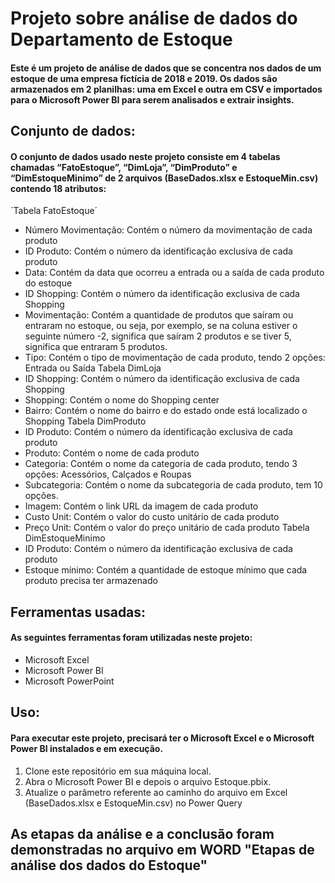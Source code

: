 # Projeto sobre análise de dados do Departamento de Estoque

#### Este é um projeto de análise de dados que se concentra nos dados de um estoque de uma empresa fictícia de 2018 e 2019. Os dados são armazenados em 2 planilhas: uma em Excel e outra em CSV e importados para o Microsoft Power BI para serem analisados e extrair insights.

## Conjunto de dados:
#### O conjunto de dados usado neste projeto consiste em 4 tabelas chamadas “FatoEstoque”, “DimLoja”, “DimProduto” e “DimEstoqueMinimo” de 2 arquivos (BaseDados.xlsx e EstoqueMin.csv) contendo 18 atributos:

´Tabela FatoEstoque´
* Número Movimentação: Contém o número da movimentação de cada produto
* ID Produto: Contém o número da identificação exclusiva de cada produto
* Data: Contém da data que ocorreu a entrada ou a saída de cada produto do estoque
* ID Shopping: Contém o número da identificação exclusiva de cada Shopping
* Movimentação: Contém a quantidade de produtos que saíram ou entraram no estoque, ou seja, por exemplo, se na coluna estiver o seguinte número -2, significa que saíram 2 produtos e se tiver 5, significa que entraram 5 produtos.
* Tipo: Contém o tipo de movimentação de cada produto, tendo 2 opções: Entrada ou Saída
Tabela DimLoja
* ID Shopping: Contém o número da identificação exclusiva de cada Shopping
* Shopping: Contém o nome do Shopping center
* Bairro: Contém o nome do bairro e do estado onde está localizado o Shopping
Tabela DimProduto
* ID Produto: Contém o número da identificação exclusiva de cada produto
* Produto: Contém o nome de cada produto
* Categoria: Contém o nome da categoria de cada produto, tendo 3 opções: Acessórios, Calçados e Roupas
* Subcategoria: Contém o nome da subcategoria de cada produto, tem 10 opções.
* Imagem: Contém o link URL da imagem de cada produto
* Custo Unit: Contém o valor do custo unitário de cada produto
* Preço Unit: Contém o valor do preço unitário de cada produto
Tabela DimEstoqueMinimo
* ID Produto: Contém o número da identificação exclusiva de cada produto
* Estoque mínimo: Contém a quantidade de estoque mínimo que cada produto precisa ter armazenado

## Ferramentas usadas:
#### As seguintes ferramentas foram utilizadas neste projeto:
* Microsoft Excel
* Microsoft Power BI
* Microsoft PowerPoint

## Uso:
#### Para executar este projeto, precisará ter o Microsoft Excel e o Microsoft Power BI instalados e em execução. 
1. Clone este repositório em sua máquina local.
2. Abra o Microsoft Power BI e depois o arquivo Estoque.pbix.
3. Atualize o parâmetro referente ao caminho do arquivo em Excel (BaseDados.xlsx e EstoqueMin.csv) no Power Query

## As etapas da análise e a conclusão foram demonstradas no arquivo em WORD "Etapas de análise dos dados do Estoque"